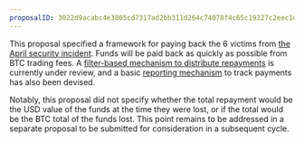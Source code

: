 ```yaml
---
proposalID: 3022d9acabc4e3805cd7317ad2bb311d264c74078f4c65c19227c2eec1d849e1
---
```


This proposal specified a framework for paying back the 6 victims from [the April security incident](https://bisq.network/statement-security-vulnerability-april-2020). Funds will be paid back as quickly as possible from BTC trading fees. A [filter-based mechanism to distribute repayments](https://github.com/bisq-network/bisq/pull/4150) is currently under review, and a basic [reporting mechanism](https://github.com/bisq-network/support/blob/master/track-repayments.html) to track payments has also been devised.

Notably, this proposal did not specify whether the total repayment would be the USD value of the funds at the time they were lost, or if the total would be the BTC total of the funds lost. This point remains to be addressed in a separate proposal to be submitted for consideration in a subsequent cycle.
